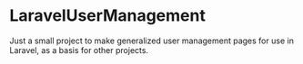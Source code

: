 LaravelUserManagement
=====================

Just a small project to make generalized user management pages for use in Laravel, as a basis for other projects.
